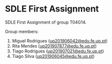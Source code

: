 # SDLE First Assignment

SDLE First Assignment of group T04G14.

Group members:

1. Miguel Rodrigues (up201906042@edu.fe.up.pt)
2. Rita Mendes (up201907877@edu.fe.up.pt)
3. Tiago Rodrigues (up201907021@edu.fe.up.pt)
4. Tiago Silva (up201906045@edu.fe.up.pt)

